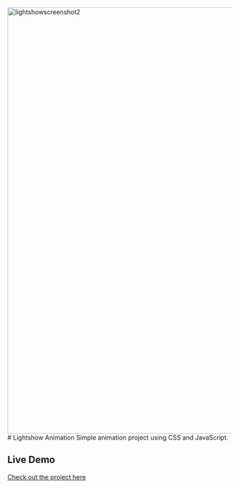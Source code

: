 <img width="959" alt="lightshowscreenshot2" src="https://github.com/user-attachments/assets/11399828-4434-4179-a993-381e1ad0d6ea">
# Lightshow Animation
Simple animation project using CSS and JavaScript.

## Live Demo
[Check out the project here](https://canadiancoder.ca)
